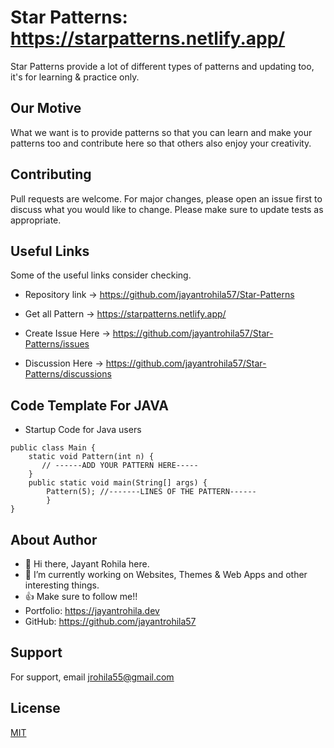 # Star Patterns: https://starpatterns.netlify.app/

Star Patterns provide a lot of different types of patterns
and updating too, it's for learning & practice only.

## Our Motive

What we want is to provide patterns so that you can learn and make your patterns too and contribute here so that others also enjoy your creativity.

## Contributing

Pull requests are welcome. For major changes, please open an issue first to discuss what you would like to change.
Please make sure to update tests as appropriate.

## Useful Links

Some of the useful links consider checking.

- Repository link -> https://github.com/jayantrohila57/Star-Patterns
- Get all Pattern -> https://starpatterns.netlify.app/

- Create Issue Here -> https://github.com/jayantrohila57/Star-Patterns/issues

- Discussion Here -> https://github.com/jayantrohila57/Star-Patterns/discussions

## Code Template For JAVA

- Startup Code for Java users

```
public class Main {
    static void Pattern(int n) {
       // ------ADD YOUR PATTERN HERE-----
    }
    public static void main(String[] args) {
        Pattern(5); //-------LINES OF THE PATTERN------
        }
}
```
## About Author

- 👋 Hi there, Jayant Rohila here.
- 🔭 I’m currently working on Websites, Themes & Web Apps and other interesting things.
- 👍 Make sure to follow me!!
- Portfolio: https://jayantrohila.dev
- GitHub: https://github.com/jayantrohila57

## Support

For support, email jrohila55@gmail.com

## License

[MIT](https://github.com/jayantrohila57/Star-Patterns/blob/main/licence)
